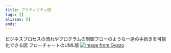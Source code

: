 ```yaml
---
title: アクティビティ図
tags: []
aliases: []
ends: 
---
```

ビジネスプロセスの流れやプログラムの制御フローのような一連の手続きを可視化できる図
フローチャートのUML版
[![Image from Gyazo](https://i.gyazo.com/cf4ecd13f615bca460180073cb00f61c.png)](https://gyazo.com/cf4ecd13f615bca460180073cb00f61c)